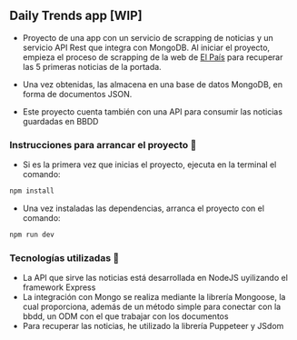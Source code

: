 ## Daily Trends app [WIP]

- Proyecto de una app con un servicio de scrapping de noticias y un servicio API Rest que integra con MongoDB. Al iniciar el proyecto, empieza el proceso de scrapping de la web de [El País](https://elpais.com) para recuperar las 5 primeras noticias de la portada. 
- Una vez obtenidas, las almacena en una base de datos MongoDB, en forma de documentos JSON.

- Este proyecto cuenta también con una API para consumir las noticias guardadas en BBDD

### Instrucciones para arrancar el proyecto 🚀

- Si es la primera vez que inicias el proyecto, ejecuta en la terminal el comando:

```bash
npm install

```

- Una vez instaladas las dependencias, arranca el proyecto con el comando:

```bash
npm run dev

```


### Tecnologías utilizadas 🤖

- La API que sirve las noticias está desarrollada en NodeJS uyilizando el framework Express
- La integración con Mongo se realiza mediante la librería Mongoose, la cual proporciona, además de un método simple para conectar con la bbdd, un ODM con el que trabajar con los documentos
- Para recuperar las noticias, he utilizado la librería Puppeteer y JSdom